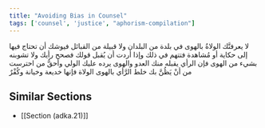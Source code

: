 ```yaml
---
title: "Avoiding Bias in Counsel"
tags: ['counsel', 'justice', "aphorism-compilation"]
---
```


 لا يعرفنَّك الولاةُ بالهوى في بلدة من البلدان ولا قبيلة من القبائل فيوشك أن تحتاج فيها إلى حكاية أو مُشاهدة فتتهم في ذلك وإذا أردت أن يُقبل قولك فصحح رأيك ولا تشوبنه بشيء من الهوى فإن الرأي يقبله منك العدو والهوى يرده عليك الولي وأحقُّ من احترست من أنْ يَظُنَّ بك خلط الرَّأي بالهوى الولاة فإنها خديعة وخيانة وكُفْرٌ

## Similar Sections
- [[Section (adka.21)]]
